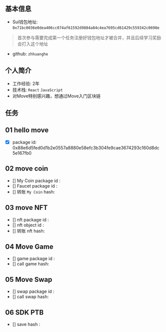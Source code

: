 ## 基本信息
- Sui钱包地址: `0x71bc0036e0dea406cc074af61592d9884a84c4ea7695cd61429c559342c0698e`
> 首次参与需要完成第一个任务注册好钱包地址才被合并，并且后续学习奖励会打入这个地址
- github: `zhhuanghe`

## 个人简介
- 工作经验: 2年
- 技术栈: `React` `JavaScript`
- 对Move特别感兴趣，想通过Move入门区块链

## 任务

##   01 hello move  
- [x] package id: 0x88e6d5fed0d1b2e0557a8880e58efc3b304fe9cae3674293c160d8dc5e167fb0

##   02 move coin
- [] My Coin package id : 
- [] Faucet package id : 
- [] 转账 `My Coin` hash:

##   03 move NFT
- [] nft package id :
- [] nft object id : 
- [] 转账 nft  hash:

##   04 Move Game
- [] game package id :
- [] call game hash:

##   05 Move Swap
- [] swap package id :
- [] call swap hash:

##   06 SDK PTB
- [] save hash :

